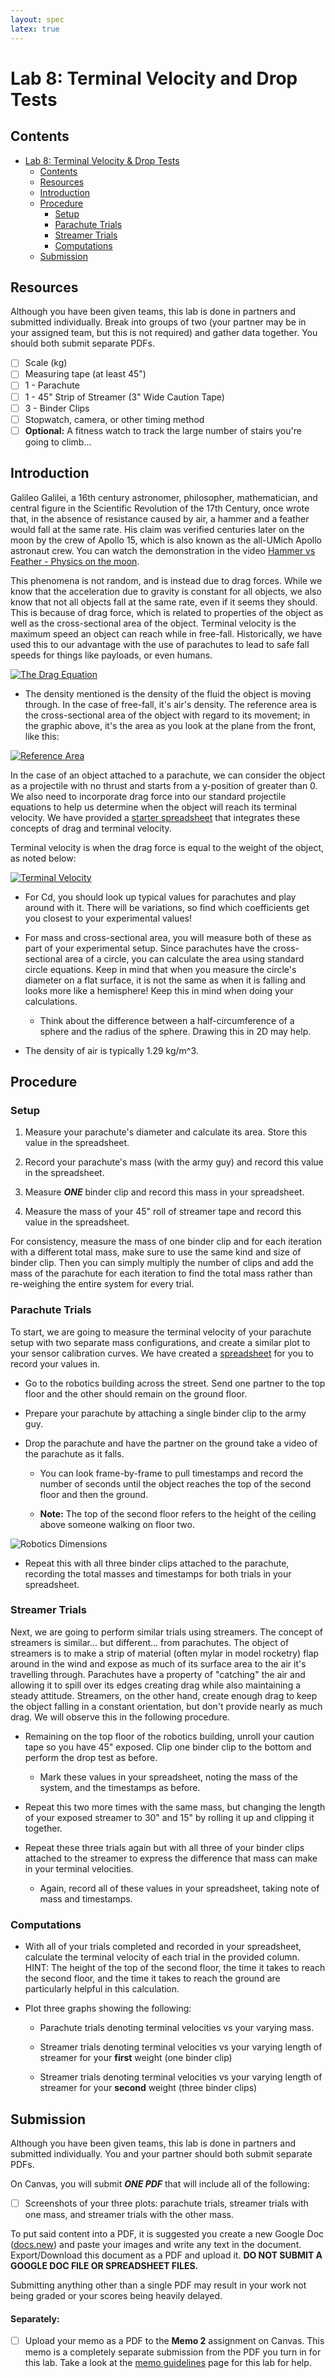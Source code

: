 ```yaml
---
layout: spec
latex: true
---
```


# Lab 8: Terminal Velocity and Drop Tests

## Contents

- [Lab 8: Terminal Velocity & Drop Tests](#lab-8-terminal-velocity-and-drop-tests)
  - [Contents](#contents)
  - [Resources](#resources)
  - [Introduction](#introduction)
  - [Procedure](#procedure)
    - [Setup](#setup)
    - [Parachute Trials](#parachute-trials)
    - [Streamer Trials](#streamer-trials)
    - [Computations](#computations)
  - [Submission](#submission)

## Resources

<div class="primer-spec-callout danger" markdown="1">
Although you have been given teams, this lab is done in partners and submitted individually. Break into groups of two (your partner may be in your assigned team, but this is not required) and gather data together. You should both submit separate PDFs.
</div>

- [ ] Scale (kg)
- [ ] Measuring tape (at least 45")
- [ ] 1 - Parachute
- [ ] 1 -  45" Strip of Streamer (3" Wide Caution Tape)
- [ ] 3 - Binder Clips
- [ ] Stopwatch, camera, or other timing method
- [ ] **Optional:** A fitness watch to track the large number of stairs you're going to climb...

## Introduction

Galileo Galilei, a 16th century astronomer, philosopher, mathematician, and central figure in the Scientific Revolution of the 17th Century, once wrote that, in the absence of resistance caused by air, a hammer and a feather would fall at the same rate. His claim was verified centuries later on the moon by the crew of Apollo 15, which is also known as the all-UMich Apollo astronaut crew. You can watch the demonstration in the video [Hammer vs Feather - Physics on the moon](https://youtu.be/KDp1tiUsZw8?feature=shared).

This phenomena is not random, and is instead due to drag forces. While we know that the acceleration due to gravity is constant for all objects, we also know that not all objects fall at the same rate, even if it seems they should. This is because of drag force, which is related to properties of the object as well as the cross-sectional area of the object. Terminal velocity is the maximum speed an object can reach while in free-fall. Historically, we have used this to our advantage with the use of parachutes to lead to safe fall speeds for things like payloads, or even humans.

[![The Drag Equation](https://www1.grc.nasa.gov/wp-content/uploads/drageq-1-scaled.jpg)](https://www1.grc.nasa.gov/beginners-guide-to-aeronautics/drag-equation/)

- The density mentioned is the density of the fluid the object is moving through. In the case of free-fall, it's air's density. The reference area is the cross-sectional area of the object with regard to its movement; in the graphic above, it's the area as you look at the plane from the front, like this:

[![Reference Area](https://www1.grc.nasa.gov/wp-content/uploads/sized.jpg)](https://www1.grc.nasa.gov/beginners-guide-to-aeronautics/size-effects-on-drag/)

In the case of an object attached to a parachute, we can consider the object as a projectile with no thrust and starts from a y-position of greater than 0. We also need to incorporate drag force into our standard projectile equations to help us determine when the object will reach its terminal velocity. We have provided a [starter spreadsheet](https://docs.google.com/spreadsheets/d/1i1tA8Tf3p17-aFP-UT3sTd0ahJDdGCRagowuNc-9yh4/edit?usp=sharing) that integrates these concepts of drag and terminal velocity.

Terminal velocity is when the drag force is equal to the weight of the object, as noted below:

[![Terminal Velocity](https://www1.grc.nasa.gov/wp-content/uploads/termv.jpg)](https://www1.grc.nasa.gov/beginners-guide-to-aeronautics/termvel/)

- For Cd, you should look up typical values for parachutes and play around with it. There will be variations, so find which coefficients get you closest to your experimental values!

- For mass and cross-sectional area, you will measure both of these as part of your experimental setup. Since parachutes have the cross-sectional area of a circle, you can calculate the area using standard circle equations. Keep in mind that when you measure the circle's diameter on a flat surface, it is not the same as when it is falling and looks more like a hemisphere! Keep this in mind when doing your calculations.

  - Think about the difference between a half-circumference of a sphere and the radius of the sphere. Drawing this in 2D may help.

- The density of air is typically 1.29 kg/m^3.

## Procedure

### Setup

1. Measure your parachute's diameter and calculate its area. Store this value in the spreadsheet.

2. Record your parachute's mass (with the army guy) and record this value in the spreadsheet.

3. Measure ***ONE*** binder clip and record this mass in your spreadsheet.

4. Measure the mass of your 45" roll of streamer tape and record this value in the spreadsheet.

<div class="primer-spec-callout warning" markdown="1">
For consistency, measure the mass of one binder clip and for each iteration with a different total mass, make sure to use the same kind and size of binder clip. Then you can simply multiply the number of clips and add the mass of the parachute for each iteration to find the total mass rather than re-weighing the entire system for every trial.
</div>

### Parachute Trials

To start, we are going to measure the terminal velocity of your parachute setup with two separate mass configurations, and create a similar plot to your sensor calibration curves. We have created a [spreadsheet](https://docs.google.com/spreadsheets/d/1AUMeqXp-Q7AxpnpcWtZtmy4o5fRdKY107KgAZXwz7kc/edit?usp=sharing) for you to record your values in.

- Go to the robotics building across the street. Send one partner to the top floor and the other should remain on the ground floor.

- Prepare your parachute by attaching a single binder clip to the army guy.

- Drop the parachute and have the partner on the ground take a video of the parachute as it falls.

  - You can look frame-by-frame to pull timestamps and record the number of seconds until the object reaches the top of the second floor and then the ground.

  - **Note:** The top of the second floor refers to the height of the ceiling above someone walking on floor two.

![Robotics Dimensions](../media/robotics-dimensions.png)

- Repeat this with all three binder clips attached to the parachute, recording the total masses and timestamps for both trials in your spreadsheet.

### Streamer Trials

Next, we are going to perform similar trials using streamers. The concept of streamers is similar... but different... from parachutes. The object of streamers is to make a strip of material (often mylar in model rocketry) flap around in the wind and expose as much of its surface area to the air it's travelling through. Parachutes have a property of "catching" the air and allowing it to spill over its edges creating drag while also maintaining a steady attitude. Streamers, on the other hand, create enough drag to keep the object falling in a constant orientation, but don't provide nearly as much drag. We will observe this in the following procedure.

- Remaining on the top floor of the robotics building, unroll your caution tape so you have 45" exposed. Clip one binder clip to the bottom and perform the drop test as before.

  - Mark these values in your spreadsheet, noting the mass of the system, and the timestamps as before.

- Repeat this two more times with the same mass, but changing the length of your exposed streamer to 30" and 15" by rolling it up and clipping it together.

- Repeat these three trials again but with all three of your binder clips attached to the streamer to express the difference that mass can make in your terminal velocities.

  - Again, record all of these values in your spreadsheet, taking note of mass and timestamps.

### Computations

- With all of your trials completed and recorded in your spreadsheet, calculate the terminal velocity of each trial in the provided column. HINT: The height of the top of the second floor, the time it takes to reach the second floor, and the time it takes to reach the ground are particularly helpful in this calculation.

- Plot three graphs showing the following:

  - Parachute trials denoting terminal velocities vs your varying mass.

  - Streamer trials denoting terminal velocities vs your varying length of streamer for your **first** weight (one binder clip)

  - Streamer trials denoting terminal velocities vs your varying length of streamer for your **second** weight (three binder clips)

## Submission

<div class="primer-spec-callout danger" markdown="1">
Although you have been given teams, this lab is done in partners and submitted individually. You and your partner should both submit separate PDFs.
</div>

On Canvas, you will submit ***ONE PDF*** that will include all of the following:

- [ ] Screenshots of your three plots: parachute trials, streamer trials with one mass, and streamer trials with the other mass.

To put said content into a PDF, it is suggested you create a new Google Doc ([docs.new](https://docs.new)) and paste your images and write any text in the document. Export/Download this document as a PDF and upload it. **DO NOT SUBMIT A GOOGLE DOC FILE OR SPREADSHEET FILES.**

<div class="primer-spec-callout danger" markdown="1">
Submitting anything other than a single PDF may result in your work not being graded or your scores being heavily delayed.
</div>

#### Separately:

- [ ] Upload your memo as a PDF to the **Memo 2** assignment on Canvas. This memo is a completely separate submission from the PDF you turn in for this lab. Take a look at the [memo guidelines](https://980.engr100.org/labs/memo-guidelines) page for this lab for help.
